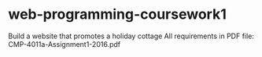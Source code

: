 # web-programming-coursework1
Build a website that promotes a holiday cottage
All requirements in PDF file: CMP-4011a-Assignment1-2016.pdf
